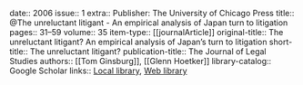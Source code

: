 date:: 2006
issue:: 1
extra:: Publisher: The University of Chicago Press
title:: @The unreluctant litigant - An empirical analysis of Japan turn to litigation
pages:: 31–59
volume:: 35
item-type:: [[journalArticle]]
original-title:: The unreluctant litigant? An empirical analysis of Japan’s turn to litigation
short-title:: The unreluctant litigant?
publication-title:: The Journal of Legal Studies
authors:: [[Tom Ginsburg]], [[Glenn Hoetker]]
library-catalog:: Google Scholar
links:: [Local library](zotero://select/library/items/6CAPKUW6), [Web library](https://www.zotero.org/users/6520516/items/6CAPKUW6)
